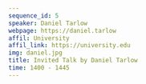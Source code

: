 ```yaml
---
sequence_id: 5
speaker: Daniel Tarlow
webpage: https://daniel.tarlow
affil: University
affil_link: https://university.edu
img: daniel.jpg
title: Invited Talk by Daniel Tarlow
time: 1400 - 1445
---
```

